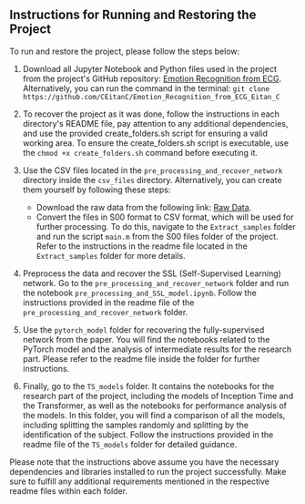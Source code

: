 ## Instructions for Running and Restoring the Project

To run and restore the project, please follow the steps below:

1. Download all Jupyter Notebook and Python files used in the project from the project's GitHub repository: [Emotion Recognition from ECG](https://github.com/CEitanC/Emotion_Recognition_from_ECG_Eitan_Cohen).
 Alternatively, you can run the command in the  terminal: `git clone https://github.com/CEitanC/Emotion_Recognition_from_ECG_Eitan_C`
2. To recover the project as it was done, follow the instructions in each directory's README file, pay attention to any additional dependencies, and use the provided create_folders.sh script for ensuring a valid working area. To ensure the create_folders.sh script is executable, use the `chmod +x create_folders.sh` command before executing it.
3. Use the CSV files located in the `pre_processing_and_recover_network` directory inside the `csv_files` directory. Alternatively, you can create them yourself by following these steps:
   - Download the raw data from the following link: [Raw Data](https://easy.dans.knaw.nl/ui/datasets/id/easy-dataset:58624).
   - Convert the files in S00 format to CSV format, which will be used for further processing. To do this, navigate to the `Extract_samples` folder and run the script `main.m` from the S00 files folder of the project. Refer to the instructions in the readme file located in the `Extract_samples` folder for more details.

4. Preprocess the data and recover the SSL (Self-Supervised Learning) network. Go to the `pre_processing_and_recover_network` folder and run the notebook `pre_processing_and_SSL_model.ipynb`. Follow the instructions provided in the readme file of the `pre_processing_and_recover_network` folder.

5. Use the `pytorch_model` folder for recovering the fully-supervised network from the paper. You will find the notebooks related to the PyTorch model and the analysis of intermediate results for the research part. Please refer to the readme file inside the folder for further instructions.

6. Finally, go to the `TS_models` folder. It contains the notebooks for the research part of the project, including the models of Inception Time and the Transformer, as well as the notebooks for performance analysis of the models. In this folder, you will find a comparison of all the models, including splitting the samples randomly and splitting by the identification of the subject. Follow the instructions provided in the readme file of the `TS_models` folder for detailed guidance.

Please note that the instructions above assume you have the necessary dependencies and libraries installed to run the project successfully. Make sure to fulfill any additional requirements mentioned in the respective readme files within each folder.
